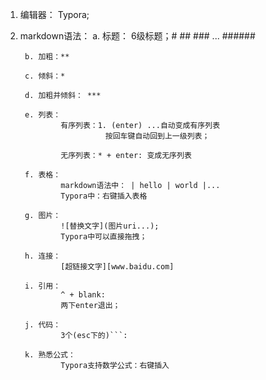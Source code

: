 
1. 编辑器：
		Typora;
		
		
2. markdown语法：
		a. 标题：
				6级标题；# ## ### ... ######
				
		b. 加粗：**

		c. 倾斜：*
		
		d. 加粗并倾斜： ***
				
		e. 列表：
				有序列表：1. (enter) ...自动变成有序列表
						  按回车键自动回到上一级列表；
				
				无序列表：* + enter: 变成无序列表
				
		f. 表格：
				markdown语法中： | hello | world |...
				Typora中：右键插入表格
				
		g. 图片：
				![替换文字](图片uri...);
				Typora中可以直接拖拽；
				
		h. 连接：
				[超链接文字][www.baidu.com]
				
		i. 引用：
				^ + blank: 
				两下enter退出；
			
		j. 代码：
				3个(esc下的)```: 
				
		k. 熟悉公式：
				Typora支持数学公式：右键插入
				
				
				

